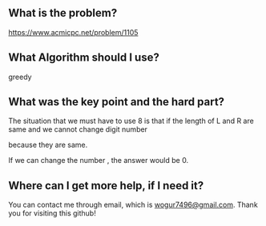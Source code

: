 ## What is the problem?

<https://www.acmicpc.net/problem/1105>

## What Algorithm should I use?

greedy

## What was the key point and the hard part?

The situation that we must have to use 8 is that if the length of L and R are same and we cannot change digit number 

because they are same.

If we can change the number , the answer would be 0.

## Where can I get more help, if I need it?

You can contact me through email, which is wogur7496@gmail.com.
Thank you for visiting this github!

